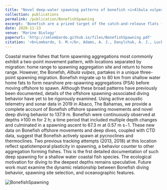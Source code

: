 ```yaml
---
title: "Novel deep-water spawning patterns of bonefish <i>Albula vulpes</i> a shallow water fish"
collection: publications
permalink: /publication/BonefishSpawning
excerpt: 'Bonefish are a prized target of the catch-and-release flats fisheries of the Caribbean. Their complete offshore spawning behaviors had yet to be documented, though few partial observations had been made. We used active acoustic telemetry to follow Bonefish offshore and document spawning behaviors at depths reaching 137 m - an incomparable disparity between homerange habitats (3 m) and spawning habitats. Spawning behaviors were associated with the thermocline. These observations helped to inform larval dispersal models, established spawning habitat requirements, and allowed for evaluation of marine protected area network protection efficacy within The Bahamas and elsewhere (i.e., Florida).'
date: 2020-11-23
venue: 'Marine Biology'
paperurl: 'http://smlombardo.github.io/files/BonefishSpawning.pdf'
citation: '<b>Lombardo, S. M.</b>, Adams, A. J., Danylchuk, A. J., Luck, C. A., & Ajemian, M. J. (2020). Novel deep-water spawning patterns of bonefish (<i>Albula vulpes</i>), a shallow water fish. <i>Marine Biology</i>, 167, 1-11.'
---
```


Coastal marine fishes that form spawning aggregations most commonly exhibit a two-point movement pattern, with locations separated by migration: home range to spawning aggregation site and return to home range. However, the Bonefsh, <i>Albula vulpes</i>, partakes in a unique three-point spawning migration. Bonefish migrate up to 80 km from shallow water home fats to form nearshore pre-spawning aggregations (PSA) before moving offshore to spawn. Although these broad patterns have previously been documented, details of the offshore spawning-associated diving behavior have yet to be rigorously examined. Using active acoustic telemetry and sonar data in 2019 in Abaco, The Bahamas, we provide a complete account of Bonefish offshore spawning movements and novel deep diving behavior to 137.9 m. Bonefish were continuously observed at depths ≥100 m for 2 h; a time period that included multiple depth changes and culminated in a spawning ascent to 67.3 m at 0.57 m s−1. These new data on Bonefish offshore movements and deep dives, coupled with CTD data, suggest that Bonefish actively spawn at pycnoclines and thermoclines. Two previous tracking attempts (2013, 2018) at this location reflect spatiotemporal plasticity in spawning, a behavior counter to other aggregation forming fishes. This is the frst detailed documentation of such deep spawning for a shallow water coastal fish species. The ecological motivation for diving to the deepest depths remains speculative. Future work must examine the dynamic relationship between Bonefish diving behavior, spawning site selection, and oceanographic features.

![BonefishSpawning](https://github.com/smlombardo/smlombardo.github.io/assets/163476157/452160cf-02fd-460d-b0ae-dbf7ebfc1c43)
